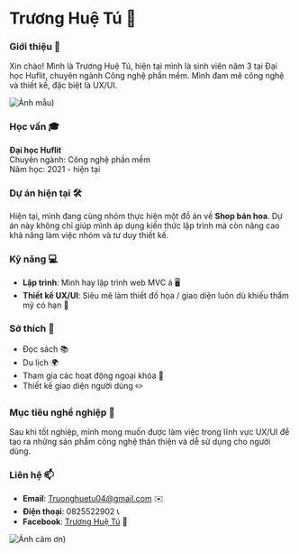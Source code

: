 # Trương Huệ Tú 🌸

### Giới thiệu 👋
Xin chào! Mình là Trương Huệ Tú, hiện tại mình là sinh viên năm 3 tại Đại học Huflit, chuyên ngành Công nghệ phần mềm. Mình đam mê công nghệ và thiết kế, đặc biệt là UX/UI.

![Ảnh mẫu](https://www.google.com/url?sa=i&url=https%3A%2F%2Fnhuhoaphat.com%2F999-hinh-anh-loi-cam-on-chan-thanh-xuat-phat-tu-trai-tim%2F&psig=AOvVaw0gnvLWte8G-W6E-YTOrrOx&ust=1730301803090000&source=images&cd=vfe&opi=89978449&ved=0CBMQjRxqFwoTCOitptXys4kDFQAAAAAdAAAAABAE))


### Học vấn 🎓
**Đại học Huflit**  
Chuyên ngành: Công nghệ phần mềm  
Năm học: 2021 - hiện tại

### Dự án hiện tại 🛠️
Hiện tại, mình đang cùng nhóm thực hiện một đồ án về **Shop bán hoa**. Dự án này không chỉ giúp mình áp dụng kiến thức lập trình mà còn nâng cao khả năng làm việc nhóm và tư duy thiết kế.

### Kỹ năng 💻
- **Lập trình**: Mình hay lập trình web MVC á 🖥️
- **Thiết kế UX/UI**: Siêu mê làm thiết đồ họa / giao diện luôn dù khiếu thẩm mỹ có hạn 🎨

### Sở thích 🎉
- Đọc sách 📚
- Du lịch 🌍
- Tham gia các hoạt động ngoại khóa 🎈
- Thiết kế giao diện người dùng ✏️

### Mục tiêu nghề nghiệp 🎯
Sau khi tốt nghiệp, mình mong muốn được làm việc trong lĩnh vực UX/UI để tạo ra những sản phẩm công nghệ thân thiện và dễ sử dụng cho người dùng.

### Liên hệ 📫
- **Email**: Truonghuetu04@gmail.com ✉️
- **Điện thoại**: 0825522902 📞
- **Facebook**: [Trương Huệ Tú](link) 📘

![Ảnh cảm ơn](https://www.google.com/url?sa=i&url=https%3A%2F%2Fnhuhoaphat.com%2F999-hinh-anh-loi-cam-on-chan-thanh-xuat-phat-tu-trai-tim%2F&psig=AOvVaw0gnvLWte8G-W6E-YTOrrOx&ust=1730301803090000&source=images&cd=vfe&opi=89978449&ved=0CBMQjRxqFwoTCOitptXys4kDFQAAAAAdAAAAABAE))
